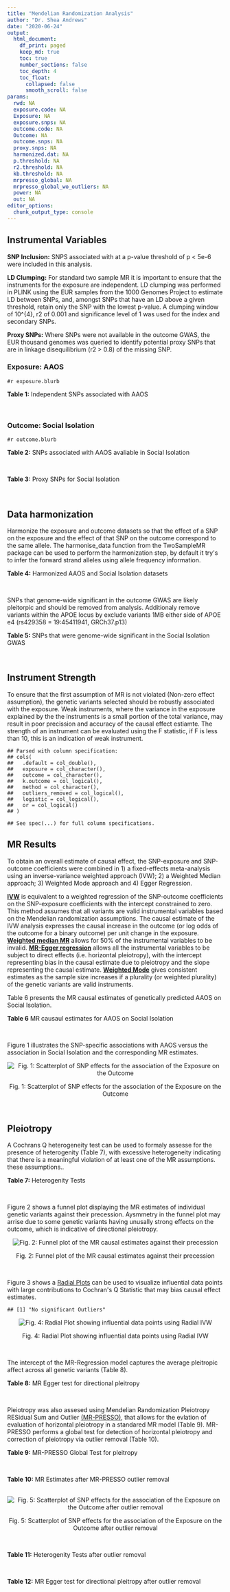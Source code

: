 ```yaml
---
title: "Mendelian Randomization Analysis"
author: "Dr. Shea Andrews"
date: "2020-06-24"
output:
  html_document:
    df_print: paged
    keep_md: true
    toc: true
    number_sections: false
    toc_depth: 4
    toc_float:
      collapsed: false
      smooth_scroll: false
params:
  rwd: NA
  exposure.code: NA
  Exposure: NA
  exposure.snps: NA
  outcome.code: NA
  Outcome: NA
  outcome.snps: NA
  proxy.snps: NA
  harmonized.dat: NA
  p.threshold: NA
  r2.threshold: NA
  kb.threshold: NA
  mrpresso_global: NA
  mrpresso_global_wo_outliers: NA
  power: NA
  out: NA
editor_options:
  chunk_output_type: console
---
```







## Instrumental Variables
**SNP Inclusion:** SNPS associated with at a p-value threshold of p < 5e-6 were included in this analysis.
<br>

**LD Clumping:** For standard two sample MR it is important to ensure that the instruments for the exposure are independent. LD clumping was performed in PLINK using the EUR samples from the 1000 Genomes Project to estimate LD between SNPs, and, amongst SNPs that have an LD above a given threshold, retain only the SNP with the lowest p-value. A clumping window of 10^{4}, r2 of 0.001 and significance level of 1 was used for the index and secondary SNPs.
<br>

**Proxy SNPs:** Where SNPs were not available in the outcome GWAS, the EUR thousand genomes was queried to identify potential proxy SNPs that are in linkage disequilibrium (r2 > 0.8) of the missing SNP.
<br>

### Exposure: AAOS
`#r exposure.blurb`
<br>

**Table 1:** Independent SNPs associated with AAOS
<div data-pagedtable="false">
  <script data-pagedtable-source type="application/json">
{"columns":[{"label":["SNP"],"name":[1],"type":["chr"],"align":["left"]},{"label":["CHROM"],"name":[2],"type":["dbl"],"align":["right"]},{"label":["POS"],"name":[3],"type":["dbl"],"align":["right"]},{"label":["REF"],"name":[4],"type":["chr"],"align":["left"]},{"label":["ALT"],"name":[5],"type":["chr"],"align":["left"]},{"label":["AF"],"name":[6],"type":["dbl"],"align":["right"]},{"label":["BETA"],"name":[7],"type":["dbl"],"align":["right"]},{"label":["SE"],"name":[8],"type":["dbl"],"align":["right"]},{"label":["Z"],"name":[9],"type":["dbl"],"align":["right"]},{"label":["P"],"name":[10],"type":["dbl"],"align":["right"]},{"label":["N"],"name":[11],"type":["dbl"],"align":["right"]},{"label":["TRAIT"],"name":[12],"type":["chr"],"align":["left"]}],"data":[{"1":"rs2649062","2":"1","3":"5799177","4":"A","5":"G","6":"0.3192","7":"0.0652","8":"0.0131","9":"4.977100","10":"6.120e-07","11":"40255","12":"AAOS"},{"1":"rs4662080","2":"1","3":"14363419","4":"C","5":"T","6":"0.6649","7":"0.1421","8":"0.0296","9":"4.800676","10":"1.586e-06","11":"40255","12":"AAOS"},{"1":"rs10919252","2":"1","3":"169802956","4":"C","5":"G","6":"0.3275","7":"0.0975","8":"0.0198","9":"4.924240","10":"8.182e-07","11":"40255","12":"AAOS"},{"1":"rs6701713","2":"1","3":"207786289","4":"A","5":"G","6":"0.7983","7":"-0.0709","8":"0.0146","9":"-4.856160","10":"1.184e-06","11":"40255","12":"AAOS"},{"1":"rs144505123","2":"1","3":"221802052","4":"C","5":"T","6":"0.0113","7":"0.7709","8":"0.1609","9":"4.791175","10":"1.661e-06","11":"40255","12":"AAOS"},{"1":"rs6718282","2":"2","3":"18039651","4":"G","5":"A","6":"0.0440","7":"-0.1421","8":"0.0308","9":"-4.613636","10":"3.840e-06","11":"40255","12":"AAOS"},{"1":"rs114131510","2":"2","3":"78420700","4":"A","5":"G","6":"0.0162","7":"0.6419","8":"0.1406","9":"4.565430","10":"4.949e-06","11":"40255","12":"AAOS"},{"1":"rs12615104","2":"2","3":"109820829","4":"T","5":"C","6":"0.2566","7":"-0.1057","8":"0.0221","9":"-4.782810","10":"1.829e-06","11":"40255","12":"AAOS"},{"1":"rs111906619","2":"2","3":"127789085","4":"C","5":"T","6":"0.0709","7":"0.1268","8":"0.0256","9":"4.953125","10":"7.088e-07","11":"40255","12":"AAOS"},{"1":"rs6431219","2":"2","3":"127862133","4":"C","5":"T","6":"0.4163","7":"0.0774","8":"0.0124","9":"6.241935","10":"3.897e-10","11":"40255","12":"AAOS"},{"1":"rs359982","2":"2","3":"219826934","4":"A","5":"G","6":"0.0781","7":"0.2660","8":"0.0513","9":"5.185190","10":"2.159e-07","11":"40255","12":"AAOS"},{"1":"rs116341973","2":"3","3":"63462893","4":"A","5":"G","6":"0.0227","7":"0.2057","8":"0.0399","9":"5.155390","10":"2.478e-07","11":"40255","12":"AAOS"},{"1":"rs145799027","2":"3","3":"114438213","4":"T","5":"C","6":"0.0147","7":"0.7485","8":"0.1601","9":"4.675200","10":"2.933e-06","11":"40255","12":"AAOS"},{"1":"rs71602496","2":"4","3":"661002","4":"A","5":"G","6":"0.1453","7":"0.0780","8":"0.0171","9":"4.561400","10":"4.978e-06","11":"40255","12":"AAOS"},{"1":"rs115803892","2":"4","3":"134185712","4":"G","5":"A","6":"0.0129","7":"0.9151","8":"0.1973","9":"4.638115","10":"3.498e-06","11":"40255","12":"AAOS"},{"1":"rs1689013","2":"4","3":"181048651","4":"T","5":"C","6":"0.2493","7":"0.0637","8":"0.0139","9":"4.582730","10":"4.657e-06","11":"40255","12":"AAOS"},{"1":"rs144202318","2":"5","3":"165711579","4":"G","5":"A","6":"0.0135","7":"0.7219","8":"0.1572","9":"4.592239","10":"4.356e-06","11":"40255","12":"AAOS"},{"1":"rs77345379","2":"6","3":"69273670","4":"C","5":"T","6":"0.0185","7":"0.2291","8":"0.0501","9":"4.572854","10":"4.830e-06","11":"40255","12":"AAOS"},{"1":"rs12153819","2":"6","3":"83773049","4":"C","5":"T","6":"0.1018","7":"-0.1092","8":"0.0235","9":"-4.646809","10":"3.291e-06","11":"40255","12":"AAOS"},{"1":"rs17170228","2":"7","3":"33076314","4":"G","5":"A","6":"0.0623","7":"0.1215","8":"0.0248","9":"4.899194","10":"1.004e-06","11":"40255","12":"AAOS"},{"1":"rs149907089","2":"7","3":"151626353","4":"G","5":"C","6":"0.0162","7":"0.7109","8":"0.1535","9":"4.631270","10":"3.637e-06","11":"40255","12":"AAOS"},{"1":"rs2725066","2":"8","3":"4438058","4":"T","5":"A","6":"0.5128","7":"-0.0936","8":"0.0191","9":"-4.900524","10":"9.948e-07","11":"40255","12":"AAOS"},{"1":"rs117201713","2":"8","3":"121340499","4":"G","5":"C","6":"0.0408","7":"0.2125","8":"0.0456","9":"4.660088","10":"3.120e-06","11":"40255","12":"AAOS"},{"1":"rs36033332","2":"9","3":"26834807","4":"C","5":"G","6":"0.0386","7":"0.4601","8":"0.0865","9":"5.319080","10":"1.030e-07","11":"40255","12":"AAOS"},{"1":"rs7930318","2":"11","3":"60033371","4":"C","5":"T","6":"0.5996","7":"0.0750","8":"0.0125","9":"6.000000","10":"2.245e-09","11":"40255","12":"AAOS"},{"1":"rs567075","2":"11","3":"85830157","4":"T","5":"C","6":"0.6903","7":"0.0900","8":"0.0132","9":"6.818180","10":"9.084e-12","11":"40255","12":"AAOS"},{"1":"rs11218343","2":"11","3":"121435587","4":"T","5":"C","6":"0.0395","7":"-0.1653","8":"0.0329","9":"-5.024320","10":"5.148e-07","11":"40255","12":"AAOS"},{"1":"rs7958488","2":"12","3":"6546166","4":"A","5":"T","6":"0.0195","7":"0.5085","8":"0.1111","9":"4.576960","10":"4.719e-06","11":"40255","12":"AAOS"},{"1":"rs1118069","2":"12","3":"84739181","4":"A","5":"T","6":"0.7195","7":"0.1012","8":"0.0216","9":"4.685190","10":"2.693e-06","11":"40255","12":"AAOS"},{"1":"rs140016885","2":"12","3":"99679113","4":"A","5":"G","6":"0.0144","7":"0.6851","8":"0.1416","9":"4.838280","10":"1.310e-06","11":"40255","12":"AAOS"},{"1":"rs9582517","2":"13","3":"102331030","4":"T","5":"C","6":"0.5073","7":"-0.1185","8":"0.0257","9":"-4.610890","10":"3.908e-06","11":"40255","12":"AAOS"},{"1":"rs146189059","2":"14","3":"47173254","4":"C","5":"G","6":"0.0111","7":"0.9444","8":"0.1835","9":"5.146590","10":"2.634e-07","11":"40255","12":"AAOS"},{"1":"rs17125944","2":"14","3":"53400629","4":"T","5":"C","6":"0.0924","7":"0.0960","8":"0.0203","9":"4.729060","10":"2.321e-06","11":"40255","12":"AAOS"},{"1":"rs150193285","2":"15","3":"75224360","4":"C","5":"T","6":"0.0109","7":"0.7622","8":"0.1650","9":"4.619394","10":"3.834e-06","11":"40255","12":"AAOS"},{"1":"rs9947273","2":"18","3":"35409158","4":"G","5":"A","6":"0.1431","7":"-0.0853","8":"0.0178","9":"-4.792135","10":"1.593e-06","11":"40255","12":"AAOS"},{"1":"rs62117204","2":"19","3":"45242967","4":"C","5":"T","6":"0.0601","7":"-0.1867","8":"0.0278","9":"-6.715827","10":"1.864e-11","11":"40255","12":"AAOS"},{"1":"rs76205446","2":"19","3":"45355267","4":"T","5":"A","6":"0.0143","7":"0.7096","8":"0.1234","9":"5.750405","10":"9.010e-09","11":"40255","12":"AAOS"},{"1":"rs2075650","2":"19","3":"45395619","4":"A","5":"G","6":"0.2197","7":"0.5502","8":"0.0223","9":"24.672600","10":"5.980e-134","11":"40255","12":"AAOS"},{"1":"rs141441332","2":"19","3":"45438575","4":"C","5":"A","6":"0.0110","7":"0.5383","8":"0.0632","9":"8.517405","10":"1.713e-17","11":"40255","12":"AAOS"},{"1":"rs204469","2":"19","3":"45490285","4":"A","5":"G","6":"0.9632","7":"0.1588","8":"0.0341","9":"4.656890","10":"3.269e-06","11":"40255","12":"AAOS"},{"1":"rs2827191","2":"21","3":"23361798","4":"C","5":"T","6":"0.2857","7":"0.1277","8":"0.0279","9":"4.577061","10":"4.895e-06","11":"40255","12":"AAOS"},{"1":"rs1043441","2":"22","3":"39130964","4":"C","5":"T","6":"0.2893","7":"-0.0639","8":"0.0135","9":"-4.733333","10":"2.110e-06","11":"40255","12":"AAOS"}],"options":{"columns":{"min":{},"max":[10]},"rows":{"min":[10],"max":[10]},"pages":{}}}
  </script>
</div>
<br>

### Outcome: Social Isolation
`#r outcome.blurb`
<br>

**Table 2:** SNPs associated with AAOS avaliable in Social Isolation
<div data-pagedtable="false">
  <script data-pagedtable-source type="application/json">
{"columns":[{"label":["SNP"],"name":[1],"type":["chr"],"align":["left"]},{"label":["CHROM"],"name":[2],"type":["dbl"],"align":["right"]},{"label":["POS"],"name":[3],"type":["dbl"],"align":["right"]},{"label":["REF"],"name":[4],"type":["chr"],"align":["left"]},{"label":["ALT"],"name":[5],"type":["chr"],"align":["left"]},{"label":["AF"],"name":[6],"type":["dbl"],"align":["right"]},{"label":["BETA"],"name":[7],"type":["dbl"],"align":["right"]},{"label":["SE"],"name":[8],"type":["dbl"],"align":["right"]},{"label":["Z"],"name":[9],"type":["dbl"],"align":["right"]},{"label":["P"],"name":[10],"type":["dbl"],"align":["right"]},{"label":["N"],"name":[11],"type":["dbl"],"align":["right"]},{"label":["TRAIT"],"name":[12],"type":["chr"],"align":["left"]}],"data":[{"1":"rs2649062","2":"1","3":"5799177","4":"A","5":"G","6":"0.311618","7":"-0.00187789","8":"0.00221144","9":"-0.849171","10":"0.39578607","11":"452302","12":"Social_Isolation"},{"1":"rs4662080","2":"NA","3":"NA","4":"NA","5":"NA","6":"NA","7":"NA","8":"NA","9":"NA","10":"NA","11":"NA","12":"NA"},{"1":"rs10919252","2":"1","3":"169802956","4":"C","5":"G","6":"0.325563","7":"-0.00142144","8":"0.00218581","9":"-0.650302","10":"0.51549699","11":"452302","12":"Social_Isolation"},{"1":"rs6701713","2":"1","3":"207786289","4":"A","5":"G","6":"0.818181","7":"-0.00047959","8":"0.00265556","9":"-0.180599","10":"0.85668253","11":"452302","12":"Social_Isolation"},{"1":"rs144505123","2":"NA","3":"NA","4":"NA","5":"NA","6":"NA","7":"NA","8":"NA","9":"NA","10":"NA","11":"NA","12":"NA"},{"1":"rs6718282","2":"2","3":"18039651","4":"G","5":"A","6":"0.052008","7":"0.00602832","8":"0.00461278","9":"1.306870","10":"0.19125607","11":"452302","12":"Social_Isolation"},{"1":"rs114131510","2":"NA","3":"NA","4":"NA","5":"NA","6":"NA","7":"NA","8":"NA","9":"NA","10":"NA","11":"NA","12":"NA"},{"1":"rs12615104","2":"2","3":"109820829","4":"T","5":"C","6":"0.260354","7":"0.00354156","8":"0.00233403","9":"1.517360","10":"0.12917639","11":"452302","12":"Social_Isolation"},{"1":"rs111906619","2":"2","3":"127789085","4":"C","5":"T","6":"0.079082","7":"0.00450331","8":"0.00379534","9":"1.186530","10":"0.23541124","11":"452302","12":"Social_Isolation"},{"1":"rs6431219","2":"2","3":"127862133","4":"C","5":"T","6":"0.414497","7":"0.00155033","8":"0.00207910","9":"0.745673","10":"0.45586514","11":"452302","12":"Social_Isolation"},{"1":"rs359982","2":"2","3":"219826934","4":"A","5":"G","6":"0.070882","7":"0.00396863","8":"0.00399114","9":"0.994360","10":"0.32004771","11":"452302","12":"Social_Isolation"},{"1":"rs116341973","2":"3","3":"63462893","4":"A","5":"G","6":"0.023003","7":"-0.00116717","8":"0.00683221","9":"-0.170833","10":"0.86435470","11":"452302","12":"Social_Isolation"},{"1":"rs145799027","2":"NA","3":"NA","4":"NA","5":"NA","6":"NA","7":"NA","8":"NA","9":"NA","10":"NA","11":"NA","12":"NA"},{"1":"rs71602496","2":"4","3":"661002","4":"A","5":"G","6":"0.153333","7":"0.00112002","8":"0.00284267","9":"0.394003","10":"0.69357888","11":"452302","12":"Social_Isolation"},{"1":"rs115803892","2":"4","3":"134185712","4":"G","5":"A","6":"0.010182","7":"0.00937169","8":"0.01020249","9":"0.918569","10":"0.35832110","11":"452302","12":"Social_Isolation"},{"1":"rs1689013","2":"4","3":"181048651","4":"T","5":"C","6":"0.238002","7":"0.00247242","8":"0.00240510","9":"1.027990","10":"0.30395394","11":"452302","12":"Social_Isolation"},{"1":"rs144202318","2":"5","3":"165711579","4":"G","5":"A","6":"0.012891","7":"0.00939305","8":"0.00907976","9":"1.034500","10":"0.30090038","11":"452302","12":"Social_Isolation"},{"1":"rs77345379","2":"6","3":"69273670","4":"C","5":"T","6":"0.018603","7":"-0.00249921","8":"0.00758030","9":"-0.329698","10":"0.74162833","11":"452302","12":"Social_Isolation"},{"1":"rs12153819","2":"6","3":"83773049","4":"C","5":"T","6":"0.125130","7":"0.00800301","8":"0.00309562","9":"2.585270","10":"0.00973035","11":"452302","12":"Social_Isolation"},{"1":"rs17170228","2":"7","3":"33076314","4":"G","5":"A","6":"0.069165","7":"0.00245067","8":"0.00403665","9":"0.607106","10":"0.54378039","11":"452302","12":"Social_Isolation"},{"1":"rs149907089","2":"7","3":"151626353","4":"G","5":"C","6":"0.012184","7":"0.01876030","8":"0.00933614","9":"2.009430","10":"0.04449186","11":"452302","12":"Social_Isolation"},{"1":"rs2725066","2":"8","3":"4438058","4":"T","5":"A","6":"0.522563","7":"-0.00023567","8":"0.00205056","9":"-0.114929","10":"0.90850104","11":"452302","12":"Social_Isolation"},{"1":"rs117201713","2":"8","3":"121340499","4":"G","5":"C","6":"0.039590","7":"-0.00648304","8":"0.00525266","9":"-1.234240","10":"0.21711341","11":"452302","12":"Social_Isolation"},{"1":"rs36033332","2":"9","3":"26834807","4":"C","5":"G","6":"0.052175","7":"0.00379094","8":"0.00460580","9":"0.823079","10":"0.41046328","11":"452302","12":"Social_Isolation"},{"1":"rs7930318","2":"11","3":"60033371","4":"C","5":"T","6":"0.596619","7":"-0.00221433","8":"0.00208782","9":"-1.060590","10":"0.28887637","11":"452302","12":"Social_Isolation"},{"1":"rs567075","2":"11","3":"85830157","4":"T","5":"C","6":"0.678509","7":"-0.00127758","8":"0.00219300","9":"-0.582571","10":"0.56018203","11":"452302","12":"Social_Isolation"},{"1":"rs11218343","2":"11","3":"121435587","4":"T","5":"C","6":"0.037070","7":"0.00173279","8":"0.00542115","9":"0.319635","10":"0.74924518","11":"452302","12":"Social_Isolation"},{"1":"rs7958488","2":"12","3":"6546166","4":"A","5":"T","6":"0.023954","7":"-0.00867785","8":"0.00669848","9":"-1.295500","10":"0.19514935","11":"452302","12":"Social_Isolation"},{"1":"rs1118069","2":"12","3":"84739181","4":"A","5":"T","6":"0.716501","7":"0.00175927","8":"0.00227256","9":"0.774136","10":"0.43885043","11":"452302","12":"Social_Isolation"},{"1":"rs140016885","2":"12","3":"99679113","4":"A","5":"G","6":"0.014061","7":"-0.00296306","8":"0.00869896","9":"-0.340622","10":"0.73338811","11":"452302","12":"Social_Isolation"},{"1":"rs9582517","2":"13","3":"102331030","4":"T","5":"C","6":"0.488415","7":"-0.00175846","8":"0.00204902","9":"-0.858193","10":"0.39078574","11":"452302","12":"Social_Isolation"},{"1":"rs146189059","2":"NA","3":"NA","4":"NA","5":"NA","6":"NA","7":"NA","8":"NA","9":"NA","10":"NA","11":"NA","12":"NA"},{"1":"rs17125944","2":"14","3":"53400629","4":"T","5":"C","6":"0.091943","7":"-0.00053034","8":"0.00354474","9":"-0.149613","10":"0.88106958","11":"452302","12":"Social_Isolation"},{"1":"rs150193285","2":"15","3":"75224360","4":"C","5":"T","6":"0.010949","7":"-0.01398630","8":"0.00984246","9":"-1.421020","10":"0.15531193","11":"452302","12":"Social_Isolation"},{"1":"rs9947273","2":"NA","3":"NA","4":"NA","5":"NA","6":"NA","7":"NA","8":"NA","9":"NA","10":"NA","11":"NA","12":"NA"},{"1":"rs62117204","2":"19","3":"45242967","4":"C","5":"T","6":"0.071981","7":"0.00688254","8":"0.00396290","9":"1.736740","10":"0.08243258","11":"452302","12":"Social_Isolation"},{"1":"rs76205446","2":"19","3":"45355267","4":"T","5":"A","6":"0.010858","7":"0.00246832","8":"0.00988317","9":"0.249750","10":"0.80278087","11":"452302","12":"Social_Isolation"},{"1":"rs2075650","2":"19","3":"45395619","4":"A","5":"G","6":"0.146147","7":"0.00164979","8":"0.00289944","9":"0.569002","10":"0.56935462","11":"452302","12":"Social_Isolation"},{"1":"rs141441332","2":"19","3":"45438575","4":"C","5":"A","6":"0.011222","7":"0.00344866","8":"0.00972335","9":"0.354678","10":"0.72283052","11":"452302","12":"Social_Isolation"},{"1":"rs204469","2":"19","3":"45490285","4":"A","5":"G","6":"0.956232","7":"0.00101109","8":"0.00500659","9":"0.201953","10":"0.83995366","11":"452302","12":"Social_Isolation"},{"1":"rs2827191","2":"21","3":"23361798","4":"C","5":"T","6":"0.289287","7":"-0.00153830","8":"0.00225886","9":"-0.681006","10":"0.49586763","11":"452302","12":"Social_Isolation"},{"1":"rs1043441","2":"22","3":"39130964","4":"C","5":"T","6":"0.294217","7":"0.00616331","8":"0.00224766","9":"2.742100","10":"0.00610480","11":"452302","12":"Social_Isolation"}],"options":{"columns":{"min":{},"max":[10]},"rows":{"min":[10],"max":[10]},"pages":{}}}
  </script>
</div>
<br>

**Table 3:** Proxy SNPs for Social Isolation
<div data-pagedtable="false">
  <script data-pagedtable-source type="application/json">
{"columns":[{"label":["target_snp"],"name":[1],"type":["chr"],"align":["left"]},{"label":["proxy_snp"],"name":[2],"type":["chr"],"align":["left"]},{"label":["ld.r2"],"name":[3],"type":["dbl"],"align":["right"]},{"label":["Dprime"],"name":[4],"type":["dbl"],"align":["right"]},{"label":["PHASE"],"name":[5],"type":["chr"],"align":["left"]},{"label":["X12"],"name":[6],"type":["lgl"],"align":["right"]},{"label":["CHROM"],"name":[7],"type":["dbl"],"align":["right"]},{"label":["POS"],"name":[8],"type":["dbl"],"align":["right"]},{"label":["REF.proxy"],"name":[9],"type":["chr"],"align":["left"]},{"label":["ALT.proxy"],"name":[10],"type":["chr"],"align":["left"]},{"label":["AF"],"name":[11],"type":["dbl"],"align":["right"]},{"label":["BETA"],"name":[12],"type":["dbl"],"align":["right"]},{"label":["SE"],"name":[13],"type":["dbl"],"align":["right"]},{"label":["Z"],"name":[14],"type":["dbl"],"align":["right"]},{"label":["P"],"name":[15],"type":["dbl"],"align":["right"]},{"label":["N"],"name":[16],"type":["dbl"],"align":["right"]},{"label":["TRAIT"],"name":[17],"type":["chr"],"align":["left"]},{"label":["ref"],"name":[18],"type":["chr"],"align":["left"]},{"label":["ref.proxy"],"name":[19],"type":["lgl"],"align":["right"]},{"label":["alt"],"name":[20],"type":["chr"],"align":["left"]},{"label":["alt.proxy"],"name":[21],"type":["chr"],"align":["left"]},{"label":["ALT"],"name":[22],"type":["chr"],"align":["left"]},{"label":["REF"],"name":[23],"type":["chr"],"align":["left"]},{"label":["proxy.outcome"],"name":[24],"type":["lgl"],"align":["right"]}],"data":[{"1":"rs4662080","2":"rs4662076","3":"1","4":"1","5":"CT/TG","6":"NA","7":"1","8":"14357851","9":"T","10":"G","11":"0.749401","12":"-0.00284948","13":"0.00236349","14":"-1.20562","15":"0.2279630","16":"452302","17":"Social_Isolation","18":"C","19":"TRUE","20":"T","21":"G","22":"T","23":"C","24":"TRUE"},{"1":"rs9947273","2":"rs28702850","3":"1","4":"1","5":"AT/GC","6":"NA","7":"18","8":"35373923","9":"C","10":"T","11":"0.151181","12":"0.00326432","13":"0.00285920","14":"1.14169","15":"0.2535823","16":"452302","17":"Social_Isolation","18":"A","19":"TRUE","20":"G","21":"C","22":"A","23":"G","24":"TRUE"},{"1":"rs144505123","2":"NA","3":"NA","4":"NA","5":"NA","6":"NA","7":"NA","8":"NA","9":"NA","10":"NA","11":"NA","12":"NA","13":"NA","14":"NA","15":"NA","16":"NA","17":"NA","18":"NA","19":"NA","20":"NA","21":"NA","22":"NA","23":"NA","24":"NA"},{"1":"rs114131510","2":"NA","3":"NA","4":"NA","5":"NA","6":"NA","7":"NA","8":"NA","9":"NA","10":"NA","11":"NA","12":"NA","13":"NA","14":"NA","15":"NA","16":"NA","17":"NA","18":"NA","19":"NA","20":"NA","21":"NA","22":"NA","23":"NA","24":"NA"},{"1":"rs145799027","2":"NA","3":"NA","4":"NA","5":"NA","6":"NA","7":"NA","8":"NA","9":"NA","10":"NA","11":"NA","12":"NA","13":"NA","14":"NA","15":"NA","16":"NA","17":"NA","18":"NA","19":"NA","20":"NA","21":"NA","22":"NA","23":"NA","24":"NA"},{"1":"rs146189059","2":"NA","3":"NA","4":"NA","5":"NA","6":"NA","7":"NA","8":"NA","9":"NA","10":"NA","11":"NA","12":"NA","13":"NA","14":"NA","15":"NA","16":"NA","17":"NA","18":"NA","19":"NA","20":"NA","21":"NA","22":"NA","23":"NA","24":"NA"}],"options":{"columns":{"min":{},"max":[10]},"rows":{"min":[10],"max":[10]},"pages":{}}}
  </script>
</div>
<br>

## Data harmonization
Harmonize the exposure and outcome datasets so that the effect of a SNP on the exposure and the effect of that SNP on the outcome correspond to the same allele. The harmonise_data function from the TwoSampleMR package can be used to perform the harmonization step, by default it try's to infer the forward strand alleles using allele frequency information.
<br>

**Table 4:** Harmonized AAOS and Social Isolation datasets
<div data-pagedtable="false">
  <script data-pagedtable-source type="application/json">
{"columns":[{"label":["SNP"],"name":[1],"type":["chr"],"align":["left"]},{"label":["effect_allele.exposure"],"name":[2],"type":["chr"],"align":["left"]},{"label":["other_allele.exposure"],"name":[3],"type":["chr"],"align":["left"]},{"label":["effect_allele.outcome"],"name":[4],"type":["chr"],"align":["left"]},{"label":["other_allele.outcome"],"name":[5],"type":["chr"],"align":["left"]},{"label":["beta.exposure"],"name":[6],"type":["dbl"],"align":["right"]},{"label":["beta.outcome"],"name":[7],"type":["dbl"],"align":["right"]},{"label":["eaf.exposure"],"name":[8],"type":["dbl"],"align":["right"]},{"label":["eaf.outcome"],"name":[9],"type":["dbl"],"align":["right"]},{"label":["remove"],"name":[10],"type":["lgl"],"align":["right"]},{"label":["palindromic"],"name":[11],"type":["lgl"],"align":["right"]},{"label":["ambiguous"],"name":[12],"type":["lgl"],"align":["right"]},{"label":["id.outcome"],"name":[13],"type":["chr"],"align":["left"]},{"label":["chr.outcome"],"name":[14],"type":["dbl"],"align":["right"]},{"label":["pos.outcome"],"name":[15],"type":["dbl"],"align":["right"]},{"label":["se.outcome"],"name":[16],"type":["dbl"],"align":["right"]},{"label":["z.outcome"],"name":[17],"type":["dbl"],"align":["right"]},{"label":["pval.outcome"],"name":[18],"type":["dbl"],"align":["right"]},{"label":["samplesize.outcome"],"name":[19],"type":["dbl"],"align":["right"]},{"label":["outcome"],"name":[20],"type":["chr"],"align":["left"]},{"label":["mr_keep.outcome"],"name":[21],"type":["lgl"],"align":["right"]},{"label":["pval_origin.outcome"],"name":[22],"type":["chr"],"align":["left"]},{"label":["proxy.outcome"],"name":[23],"type":["lgl"],"align":["right"]},{"label":["target_snp.outcome"],"name":[24],"type":["chr"],"align":["left"]},{"label":["proxy_snp.outcome"],"name":[25],"type":["chr"],"align":["left"]},{"label":["target_a1.outcome"],"name":[26],"type":["chr"],"align":["left"]},{"label":["target_a2.outcome"],"name":[27],"type":["chr"],"align":["left"]},{"label":["proxy_a1.outcome"],"name":[28],"type":["chr"],"align":["left"]},{"label":["proxy_a2.outcome"],"name":[29],"type":["chr"],"align":["left"]},{"label":["chr.exposure"],"name":[30],"type":["dbl"],"align":["right"]},{"label":["pos.exposure"],"name":[31],"type":["dbl"],"align":["right"]},{"label":["se.exposure"],"name":[32],"type":["dbl"],"align":["right"]},{"label":["z.exposure"],"name":[33],"type":["dbl"],"align":["right"]},{"label":["pval.exposure"],"name":[34],"type":["dbl"],"align":["right"]},{"label":["samplesize.exposure"],"name":[35],"type":["dbl"],"align":["right"]},{"label":["exposure"],"name":[36],"type":["chr"],"align":["left"]},{"label":["mr_keep.exposure"],"name":[37],"type":["lgl"],"align":["right"]},{"label":["pval_origin.exposure"],"name":[38],"type":["chr"],"align":["left"]},{"label":["id.exposure"],"name":[39],"type":["chr"],"align":["left"]},{"label":["action"],"name":[40],"type":["dbl"],"align":["right"]},{"label":["mr_keep"],"name":[41],"type":["lgl"],"align":["right"]},{"label":["pleitropy_keep"],"name":[42],"type":["lgl"],"align":["right"]},{"label":["pt"],"name":[43],"type":["dbl"],"align":["right"]},{"label":["mrpresso_RSSobs"],"name":[44],"type":["lgl"],"align":["right"]},{"label":["mrpresso_pval"],"name":[45],"type":["lgl"],"align":["right"]},{"label":["mrpresso_keep"],"name":[46],"type":["lgl"],"align":["right"]}],"data":[{"1":"rs1043441","2":"T","3":"C","4":"T","5":"C","6":"-0.0639","7":"0.00616331","8":"0.2893","9":"0.294217","10":"FALSE","11":"FALSE","12":"FALSE","13":"sIwbTv","14":"22","15":"39130964","16":"0.00224766","17":"2.742100","18":"0.00610480","19":"452302","20":"Day2018sociso","21":"TRUE","22":"reported","23":"NA","24":"NA","25":"NA","26":"NA","27":"NA","28":"NA","29":"NA","30":"22","31":"39130964","32":"0.0135","33":"-4.733333","34":"2.110e-06","35":"40255","36":"Huang2017aaos","37":"TRUE","38":"reported","39":"82OL8I","40":"2","41":"TRUE","42":"TRUE","43":"5e-06","44":"NA","45":"NA","46":"TRUE"},{"1":"rs10919252","2":"G","3":"C","4":"G","5":"C","6":"0.0975","7":"-0.00142144","8":"0.3275","9":"0.325563","10":"FALSE","11":"TRUE","12":"FALSE","13":"sIwbTv","14":"1","15":"169802956","16":"0.00218581","17":"-0.650302","18":"0.51549699","19":"452302","20":"Day2018sociso","21":"TRUE","22":"reported","23":"NA","24":"NA","25":"NA","26":"NA","27":"NA","28":"NA","29":"NA","30":"1","31":"169802956","32":"0.0198","33":"4.924240","34":"8.182e-07","35":"40255","36":"Huang2017aaos","37":"TRUE","38":"reported","39":"82OL8I","40":"2","41":"TRUE","42":"TRUE","43":"5e-06","44":"NA","45":"NA","46":"TRUE"},{"1":"rs1118069","2":"T","3":"A","4":"T","5":"A","6":"0.1012","7":"0.00175927","8":"0.7195","9":"0.716501","10":"FALSE","11":"TRUE","12":"FALSE","13":"sIwbTv","14":"12","15":"84739181","16":"0.00227256","17":"0.774136","18":"0.43885043","19":"452302","20":"Day2018sociso","21":"TRUE","22":"reported","23":"NA","24":"NA","25":"NA","26":"NA","27":"NA","28":"NA","29":"NA","30":"12","31":"84739181","32":"0.0216","33":"4.685190","34":"2.693e-06","35":"40255","36":"Huang2017aaos","37":"TRUE","38":"reported","39":"82OL8I","40":"2","41":"TRUE","42":"TRUE","43":"5e-06","44":"NA","45":"NA","46":"TRUE"},{"1":"rs111906619","2":"T","3":"C","4":"T","5":"C","6":"0.1268","7":"0.00450331","8":"0.0709","9":"0.079082","10":"FALSE","11":"FALSE","12":"FALSE","13":"sIwbTv","14":"2","15":"127789085","16":"0.00379534","17":"1.186530","18":"0.23541124","19":"452302","20":"Day2018sociso","21":"TRUE","22":"reported","23":"NA","24":"NA","25":"NA","26":"NA","27":"NA","28":"NA","29":"NA","30":"2","31":"127789085","32":"0.0256","33":"4.953125","34":"7.088e-07","35":"40255","36":"Huang2017aaos","37":"TRUE","38":"reported","39":"82OL8I","40":"2","41":"TRUE","42":"TRUE","43":"5e-06","44":"NA","45":"NA","46":"TRUE"},{"1":"rs11218343","2":"C","3":"T","4":"C","5":"T","6":"-0.1653","7":"0.00173279","8":"0.0395","9":"0.037070","10":"FALSE","11":"FALSE","12":"FALSE","13":"sIwbTv","14":"11","15":"121435587","16":"0.00542115","17":"0.319635","18":"0.74924518","19":"452302","20":"Day2018sociso","21":"TRUE","22":"reported","23":"NA","24":"NA","25":"NA","26":"NA","27":"NA","28":"NA","29":"NA","30":"11","31":"121435587","32":"0.0329","33":"-5.024320","34":"5.148e-07","35":"40255","36":"Huang2017aaos","37":"TRUE","38":"reported","39":"82OL8I","40":"2","41":"TRUE","42":"TRUE","43":"5e-06","44":"NA","45":"NA","46":"TRUE"},{"1":"rs115803892","2":"A","3":"G","4":"A","5":"G","6":"0.9151","7":"0.00937169","8":"0.0129","9":"0.010182","10":"FALSE","11":"FALSE","12":"FALSE","13":"sIwbTv","14":"4","15":"134185712","16":"0.01020249","17":"0.918569","18":"0.35832110","19":"452302","20":"Day2018sociso","21":"TRUE","22":"reported","23":"NA","24":"NA","25":"NA","26":"NA","27":"NA","28":"NA","29":"NA","30":"4","31":"134185712","32":"0.1973","33":"4.638115","34":"3.498e-06","35":"40255","36":"Huang2017aaos","37":"TRUE","38":"reported","39":"82OL8I","40":"2","41":"TRUE","42":"TRUE","43":"5e-06","44":"NA","45":"NA","46":"TRUE"},{"1":"rs116341973","2":"G","3":"A","4":"G","5":"A","6":"0.2057","7":"-0.00116717","8":"0.0227","9":"0.023003","10":"FALSE","11":"FALSE","12":"FALSE","13":"sIwbTv","14":"3","15":"63462893","16":"0.00683221","17":"-0.170833","18":"0.86435470","19":"452302","20":"Day2018sociso","21":"TRUE","22":"reported","23":"NA","24":"NA","25":"NA","26":"NA","27":"NA","28":"NA","29":"NA","30":"3","31":"63462893","32":"0.0399","33":"5.155390","34":"2.478e-07","35":"40255","36":"Huang2017aaos","37":"TRUE","38":"reported","39":"82OL8I","40":"2","41":"TRUE","42":"TRUE","43":"5e-06","44":"NA","45":"NA","46":"TRUE"},{"1":"rs117201713","2":"C","3":"G","4":"C","5":"G","6":"0.2125","7":"-0.00648304","8":"0.0408","9":"0.039590","10":"FALSE","11":"TRUE","12":"FALSE","13":"sIwbTv","14":"8","15":"121340499","16":"0.00525266","17":"-1.234240","18":"0.21711341","19":"452302","20":"Day2018sociso","21":"TRUE","22":"reported","23":"NA","24":"NA","25":"NA","26":"NA","27":"NA","28":"NA","29":"NA","30":"8","31":"121340499","32":"0.0456","33":"4.660088","34":"3.120e-06","35":"40255","36":"Huang2017aaos","37":"TRUE","38":"reported","39":"82OL8I","40":"2","41":"TRUE","42":"TRUE","43":"5e-06","44":"NA","45":"NA","46":"TRUE"},{"1":"rs12153819","2":"T","3":"C","4":"T","5":"C","6":"-0.1092","7":"0.00800301","8":"0.1018","9":"0.125130","10":"FALSE","11":"FALSE","12":"FALSE","13":"sIwbTv","14":"6","15":"83773049","16":"0.00309562","17":"2.585270","18":"0.00973035","19":"452302","20":"Day2018sociso","21":"TRUE","22":"reported","23":"NA","24":"NA","25":"NA","26":"NA","27":"NA","28":"NA","29":"NA","30":"6","31":"83773049","32":"0.0235","33":"-4.646809","34":"3.291e-06","35":"40255","36":"Huang2017aaos","37":"TRUE","38":"reported","39":"82OL8I","40":"2","41":"TRUE","42":"TRUE","43":"5e-06","44":"NA","45":"NA","46":"TRUE"},{"1":"rs12615104","2":"C","3":"T","4":"C","5":"T","6":"-0.1057","7":"0.00354156","8":"0.2566","9":"0.260354","10":"FALSE","11":"FALSE","12":"FALSE","13":"sIwbTv","14":"2","15":"109820829","16":"0.00233403","17":"1.517360","18":"0.12917639","19":"452302","20":"Day2018sociso","21":"TRUE","22":"reported","23":"NA","24":"NA","25":"NA","26":"NA","27":"NA","28":"NA","29":"NA","30":"2","31":"109820829","32":"0.0221","33":"-4.782810","34":"1.829e-06","35":"40255","36":"Huang2017aaos","37":"TRUE","38":"reported","39":"82OL8I","40":"2","41":"TRUE","42":"TRUE","43":"5e-06","44":"NA","45":"NA","46":"TRUE"},{"1":"rs140016885","2":"G","3":"A","4":"G","5":"A","6":"0.6851","7":"-0.00296306","8":"0.0144","9":"0.014061","10":"FALSE","11":"FALSE","12":"FALSE","13":"sIwbTv","14":"12","15":"99679113","16":"0.00869896","17":"-0.340622","18":"0.73338811","19":"452302","20":"Day2018sociso","21":"TRUE","22":"reported","23":"NA","24":"NA","25":"NA","26":"NA","27":"NA","28":"NA","29":"NA","30":"12","31":"99679113","32":"0.1416","33":"4.838280","34":"1.310e-06","35":"40255","36":"Huang2017aaos","37":"TRUE","38":"reported","39":"82OL8I","40":"2","41":"TRUE","42":"TRUE","43":"5e-06","44":"NA","45":"NA","46":"TRUE"},{"1":"rs141441332","2":"A","3":"C","4":"A","5":"C","6":"0.5383","7":"0.00344866","8":"0.0110","9":"0.011222","10":"FALSE","11":"FALSE","12":"FALSE","13":"sIwbTv","14":"19","15":"45438575","16":"0.00972335","17":"0.354678","18":"0.72283052","19":"452302","20":"Day2018sociso","21":"TRUE","22":"reported","23":"NA","24":"NA","25":"NA","26":"NA","27":"NA","28":"NA","29":"NA","30":"19","31":"45438575","32":"0.0632","33":"8.517405","34":"1.713e-17","35":"40255","36":"Huang2017aaos","37":"TRUE","38":"reported","39":"82OL8I","40":"2","41":"TRUE","42":"FALSE","43":"5e-06","44":"NA","45":"NA","46":"TRUE"},{"1":"rs144202318","2":"A","3":"G","4":"A","5":"G","6":"0.7219","7":"0.00939305","8":"0.0135","9":"0.012891","10":"FALSE","11":"FALSE","12":"FALSE","13":"sIwbTv","14":"5","15":"165711579","16":"0.00907976","17":"1.034500","18":"0.30090038","19":"452302","20":"Day2018sociso","21":"TRUE","22":"reported","23":"NA","24":"NA","25":"NA","26":"NA","27":"NA","28":"NA","29":"NA","30":"5","31":"165711579","32":"0.1572","33":"4.592239","34":"4.356e-06","35":"40255","36":"Huang2017aaos","37":"TRUE","38":"reported","39":"82OL8I","40":"2","41":"TRUE","42":"TRUE","43":"5e-06","44":"NA","45":"NA","46":"TRUE"},{"1":"rs149907089","2":"C","3":"G","4":"C","5":"G","6":"0.7109","7":"0.01876030","8":"0.0162","9":"0.012184","10":"FALSE","11":"TRUE","12":"FALSE","13":"sIwbTv","14":"7","15":"151626353","16":"0.00933614","17":"2.009430","18":"0.04449186","19":"452302","20":"Day2018sociso","21":"TRUE","22":"reported","23":"NA","24":"NA","25":"NA","26":"NA","27":"NA","28":"NA","29":"NA","30":"7","31":"151626353","32":"0.1535","33":"4.631270","34":"3.637e-06","35":"40255","36":"Huang2017aaos","37":"TRUE","38":"reported","39":"82OL8I","40":"2","41":"TRUE","42":"TRUE","43":"5e-06","44":"NA","45":"NA","46":"TRUE"},{"1":"rs150193285","2":"T","3":"C","4":"T","5":"C","6":"0.7622","7":"-0.01398630","8":"0.0109","9":"0.010949","10":"FALSE","11":"FALSE","12":"FALSE","13":"sIwbTv","14":"15","15":"75224360","16":"0.00984246","17":"-1.421020","18":"0.15531193","19":"452302","20":"Day2018sociso","21":"TRUE","22":"reported","23":"NA","24":"NA","25":"NA","26":"NA","27":"NA","28":"NA","29":"NA","30":"15","31":"75224360","32":"0.1650","33":"4.619394","34":"3.834e-06","35":"40255","36":"Huang2017aaos","37":"TRUE","38":"reported","39":"82OL8I","40":"2","41":"TRUE","42":"TRUE","43":"5e-06","44":"NA","45":"NA","46":"TRUE"},{"1":"rs1689013","2":"C","3":"T","4":"C","5":"T","6":"0.0637","7":"0.00247242","8":"0.2493","9":"0.238002","10":"FALSE","11":"FALSE","12":"FALSE","13":"sIwbTv","14":"4","15":"181048651","16":"0.00240510","17":"1.027990","18":"0.30395394","19":"452302","20":"Day2018sociso","21":"TRUE","22":"reported","23":"NA","24":"NA","25":"NA","26":"NA","27":"NA","28":"NA","29":"NA","30":"4","31":"181048651","32":"0.0139","33":"4.582730","34":"4.657e-06","35":"40255","36":"Huang2017aaos","37":"TRUE","38":"reported","39":"82OL8I","40":"2","41":"TRUE","42":"TRUE","43":"5e-06","44":"NA","45":"NA","46":"TRUE"},{"1":"rs17125944","2":"C","3":"T","4":"C","5":"T","6":"0.0960","7":"-0.00053034","8":"0.0924","9":"0.091943","10":"FALSE","11":"FALSE","12":"FALSE","13":"sIwbTv","14":"14","15":"53400629","16":"0.00354474","17":"-0.149613","18":"0.88106958","19":"452302","20":"Day2018sociso","21":"TRUE","22":"reported","23":"NA","24":"NA","25":"NA","26":"NA","27":"NA","28":"NA","29":"NA","30":"14","31":"53400629","32":"0.0203","33":"4.729060","34":"2.321e-06","35":"40255","36":"Huang2017aaos","37":"TRUE","38":"reported","39":"82OL8I","40":"2","41":"TRUE","42":"TRUE","43":"5e-06","44":"NA","45":"NA","46":"TRUE"},{"1":"rs17170228","2":"A","3":"G","4":"A","5":"G","6":"0.1215","7":"0.00245067","8":"0.0623","9":"0.069165","10":"FALSE","11":"FALSE","12":"FALSE","13":"sIwbTv","14":"7","15":"33076314","16":"0.00403665","17":"0.607106","18":"0.54378039","19":"452302","20":"Day2018sociso","21":"TRUE","22":"reported","23":"NA","24":"NA","25":"NA","26":"NA","27":"NA","28":"NA","29":"NA","30":"7","31":"33076314","32":"0.0248","33":"4.899194","34":"1.004e-06","35":"40255","36":"Huang2017aaos","37":"TRUE","38":"reported","39":"82OL8I","40":"2","41":"TRUE","42":"TRUE","43":"5e-06","44":"NA","45":"NA","46":"TRUE"},{"1":"rs204469","2":"G","3":"A","4":"G","5":"A","6":"0.1588","7":"0.00101109","8":"0.9632","9":"0.956232","10":"FALSE","11":"FALSE","12":"FALSE","13":"sIwbTv","14":"19","15":"45490285","16":"0.00500659","17":"0.201953","18":"0.83995366","19":"452302","20":"Day2018sociso","21":"TRUE","22":"reported","23":"NA","24":"NA","25":"NA","26":"NA","27":"NA","28":"NA","29":"NA","30":"19","31":"45490285","32":"0.0341","33":"4.656890","34":"3.269e-06","35":"40255","36":"Huang2017aaos","37":"TRUE","38":"reported","39":"82OL8I","40":"2","41":"TRUE","42":"FALSE","43":"5e-06","44":"NA","45":"NA","46":"TRUE"},{"1":"rs2075650","2":"G","3":"A","4":"G","5":"A","6":"0.5502","7":"0.00164979","8":"0.2197","9":"0.146147","10":"FALSE","11":"FALSE","12":"FALSE","13":"sIwbTv","14":"19","15":"45395619","16":"0.00289944","17":"0.569002","18":"0.56935462","19":"452302","20":"Day2018sociso","21":"TRUE","22":"reported","23":"NA","24":"NA","25":"NA","26":"NA","27":"NA","28":"NA","29":"NA","30":"19","31":"45395619","32":"0.0223","33":"24.672600","34":"5.980e-134","35":"40255","36":"Huang2017aaos","37":"TRUE","38":"reported","39":"82OL8I","40":"2","41":"TRUE","42":"FALSE","43":"5e-06","44":"NA","45":"NA","46":"TRUE"},{"1":"rs2649062","2":"G","3":"A","4":"G","5":"A","6":"0.0652","7":"-0.00187789","8":"0.3192","9":"0.311618","10":"FALSE","11":"FALSE","12":"FALSE","13":"sIwbTv","14":"1","15":"5799177","16":"0.00221144","17":"-0.849171","18":"0.39578607","19":"452302","20":"Day2018sociso","21":"TRUE","22":"reported","23":"NA","24":"NA","25":"NA","26":"NA","27":"NA","28":"NA","29":"NA","30":"1","31":"5799177","32":"0.0131","33":"4.977100","34":"6.120e-07","35":"40255","36":"Huang2017aaos","37":"TRUE","38":"reported","39":"82OL8I","40":"2","41":"TRUE","42":"TRUE","43":"5e-06","44":"NA","45":"NA","46":"TRUE"},{"1":"rs2725066","2":"A","3":"T","4":"A","5":"T","6":"-0.0936","7":"-0.00023567","8":"0.5128","9":"0.522563","10":"FALSE","11":"TRUE","12":"TRUE","13":"sIwbTv","14":"8","15":"4438058","16":"0.00205056","17":"-0.114929","18":"0.90850104","19":"452302","20":"Day2018sociso","21":"TRUE","22":"reported","23":"NA","24":"NA","25":"NA","26":"NA","27":"NA","28":"NA","29":"NA","30":"8","31":"4438058","32":"0.0191","33":"-4.900524","34":"9.948e-07","35":"40255","36":"Huang2017aaos","37":"TRUE","38":"reported","39":"82OL8I","40":"2","41":"FALSE","42":"TRUE","43":"5e-06","44":"NA","45":"NA","46":"NA"},{"1":"rs2827191","2":"T","3":"C","4":"T","5":"C","6":"0.1277","7":"-0.00153830","8":"0.2857","9":"0.289287","10":"FALSE","11":"FALSE","12":"FALSE","13":"sIwbTv","14":"21","15":"23361798","16":"0.00225886","17":"-0.681006","18":"0.49586763","19":"452302","20":"Day2018sociso","21":"TRUE","22":"reported","23":"NA","24":"NA","25":"NA","26":"NA","27":"NA","28":"NA","29":"NA","30":"21","31":"23361798","32":"0.0279","33":"4.577061","34":"4.895e-06","35":"40255","36":"Huang2017aaos","37":"TRUE","38":"reported","39":"82OL8I","40":"2","41":"TRUE","42":"TRUE","43":"5e-06","44":"NA","45":"NA","46":"TRUE"},{"1":"rs359982","2":"G","3":"A","4":"G","5":"A","6":"0.2660","7":"0.00396863","8":"0.0781","9":"0.070882","10":"FALSE","11":"FALSE","12":"FALSE","13":"sIwbTv","14":"2","15":"219826934","16":"0.00399114","17":"0.994360","18":"0.32004771","19":"452302","20":"Day2018sociso","21":"TRUE","22":"reported","23":"NA","24":"NA","25":"NA","26":"NA","27":"NA","28":"NA","29":"NA","30":"2","31":"219826934","32":"0.0513","33":"5.185190","34":"2.159e-07","35":"40255","36":"Huang2017aaos","37":"TRUE","38":"reported","39":"82OL8I","40":"2","41":"TRUE","42":"TRUE","43":"5e-06","44":"NA","45":"NA","46":"TRUE"},{"1":"rs36033332","2":"G","3":"C","4":"G","5":"C","6":"0.4601","7":"0.00379094","8":"0.0386","9":"0.052175","10":"FALSE","11":"TRUE","12":"FALSE","13":"sIwbTv","14":"9","15":"26834807","16":"0.00460580","17":"0.823079","18":"0.41046328","19":"452302","20":"Day2018sociso","21":"TRUE","22":"reported","23":"NA","24":"NA","25":"NA","26":"NA","27":"NA","28":"NA","29":"NA","30":"9","31":"26834807","32":"0.0865","33":"5.319080","34":"1.030e-07","35":"40255","36":"Huang2017aaos","37":"TRUE","38":"reported","39":"82OL8I","40":"2","41":"TRUE","42":"TRUE","43":"5e-06","44":"NA","45":"NA","46":"TRUE"},{"1":"rs4662080","2":"T","3":"C","4":"T","5":"C","6":"0.1421","7":"-0.00284948","8":"0.6649","9":"0.749401","10":"FALSE","11":"FALSE","12":"FALSE","13":"sIwbTv","14":"1","15":"14357851","16":"0.00236349","17":"-1.205620","18":"0.22796303","19":"452302","20":"Day2018sociso","21":"TRUE","22":"reported","23":"TRUE","24":"rs4662080","25":"rs4662076","26":"T","27":"C","28":"G","29":"T","30":"1","31":"14363419","32":"0.0296","33":"4.800676","34":"1.586e-06","35":"40255","36":"Huang2017aaos","37":"TRUE","38":"reported","39":"82OL8I","40":"2","41":"TRUE","42":"TRUE","43":"5e-06","44":"NA","45":"NA","46":"TRUE"},{"1":"rs567075","2":"C","3":"T","4":"C","5":"T","6":"0.0900","7":"-0.00127758","8":"0.6903","9":"0.678509","10":"FALSE","11":"FALSE","12":"FALSE","13":"sIwbTv","14":"11","15":"85830157","16":"0.00219300","17":"-0.582571","18":"0.56018203","19":"452302","20":"Day2018sociso","21":"TRUE","22":"reported","23":"NA","24":"NA","25":"NA","26":"NA","27":"NA","28":"NA","29":"NA","30":"11","31":"85830157","32":"0.0132","33":"6.818180","34":"9.084e-12","35":"40255","36":"Huang2017aaos","37":"TRUE","38":"reported","39":"82OL8I","40":"2","41":"TRUE","42":"TRUE","43":"5e-06","44":"NA","45":"NA","46":"TRUE"},{"1":"rs62117204","2":"T","3":"C","4":"T","5":"C","6":"-0.1867","7":"0.00688254","8":"0.0601","9":"0.071981","10":"FALSE","11":"FALSE","12":"FALSE","13":"sIwbTv","14":"19","15":"45242967","16":"0.00396290","17":"1.736740","18":"0.08243258","19":"452302","20":"Day2018sociso","21":"TRUE","22":"reported","23":"NA","24":"NA","25":"NA","26":"NA","27":"NA","28":"NA","29":"NA","30":"19","31":"45242967","32":"0.0278","33":"-6.715827","34":"1.864e-11","35":"40255","36":"Huang2017aaos","37":"TRUE","38":"reported","39":"82OL8I","40":"2","41":"TRUE","42":"FALSE","43":"5e-06","44":"NA","45":"NA","46":"TRUE"},{"1":"rs6431219","2":"T","3":"C","4":"T","5":"C","6":"0.0774","7":"0.00155033","8":"0.4163","9":"0.414497","10":"FALSE","11":"FALSE","12":"FALSE","13":"sIwbTv","14":"2","15":"127862133","16":"0.00207910","17":"0.745673","18":"0.45586514","19":"452302","20":"Day2018sociso","21":"TRUE","22":"reported","23":"NA","24":"NA","25":"NA","26":"NA","27":"NA","28":"NA","29":"NA","30":"2","31":"127862133","32":"0.0124","33":"6.241935","34":"3.897e-10","35":"40255","36":"Huang2017aaos","37":"TRUE","38":"reported","39":"82OL8I","40":"2","41":"TRUE","42":"TRUE","43":"5e-06","44":"NA","45":"NA","46":"TRUE"},{"1":"rs6701713","2":"G","3":"A","4":"G","5":"A","6":"-0.0709","7":"-0.00047959","8":"0.7983","9":"0.818181","10":"FALSE","11":"FALSE","12":"FALSE","13":"sIwbTv","14":"1","15":"207786289","16":"0.00265556","17":"-0.180599","18":"0.85668253","19":"452302","20":"Day2018sociso","21":"TRUE","22":"reported","23":"NA","24":"NA","25":"NA","26":"NA","27":"NA","28":"NA","29":"NA","30":"1","31":"207786289","32":"0.0146","33":"-4.856160","34":"1.184e-06","35":"40255","36":"Huang2017aaos","37":"TRUE","38":"reported","39":"82OL8I","40":"2","41":"TRUE","42":"TRUE","43":"5e-06","44":"NA","45":"NA","46":"TRUE"},{"1":"rs6718282","2":"A","3":"G","4":"A","5":"G","6":"-0.1421","7":"0.00602832","8":"0.0440","9":"0.052008","10":"FALSE","11":"FALSE","12":"FALSE","13":"sIwbTv","14":"2","15":"18039651","16":"0.00461278","17":"1.306870","18":"0.19125607","19":"452302","20":"Day2018sociso","21":"TRUE","22":"reported","23":"NA","24":"NA","25":"NA","26":"NA","27":"NA","28":"NA","29":"NA","30":"2","31":"18039651","32":"0.0308","33":"-4.613636","34":"3.840e-06","35":"40255","36":"Huang2017aaos","37":"TRUE","38":"reported","39":"82OL8I","40":"2","41":"TRUE","42":"TRUE","43":"5e-06","44":"NA","45":"NA","46":"TRUE"},{"1":"rs71602496","2":"G","3":"A","4":"G","5":"A","6":"0.0780","7":"0.00112002","8":"0.1453","9":"0.153333","10":"FALSE","11":"FALSE","12":"FALSE","13":"sIwbTv","14":"4","15":"661002","16":"0.00284267","17":"0.394003","18":"0.69357888","19":"452302","20":"Day2018sociso","21":"TRUE","22":"reported","23":"NA","24":"NA","25":"NA","26":"NA","27":"NA","28":"NA","29":"NA","30":"4","31":"661002","32":"0.0171","33":"4.561400","34":"4.978e-06","35":"40255","36":"Huang2017aaos","37":"TRUE","38":"reported","39":"82OL8I","40":"2","41":"TRUE","42":"TRUE","43":"5e-06","44":"NA","45":"NA","46":"TRUE"},{"1":"rs76205446","2":"A","3":"T","4":"A","5":"T","6":"0.7096","7":"0.00246832","8":"0.0143","9":"0.010858","10":"FALSE","11":"TRUE","12":"FALSE","13":"sIwbTv","14":"19","15":"45355267","16":"0.00988317","17":"0.249750","18":"0.80278087","19":"452302","20":"Day2018sociso","21":"TRUE","22":"reported","23":"NA","24":"NA","25":"NA","26":"NA","27":"NA","28":"NA","29":"NA","30":"19","31":"45355267","32":"0.1234","33":"5.750405","34":"9.010e-09","35":"40255","36":"Huang2017aaos","37":"TRUE","38":"reported","39":"82OL8I","40":"2","41":"TRUE","42":"FALSE","43":"5e-06","44":"NA","45":"NA","46":"TRUE"},{"1":"rs77345379","2":"T","3":"C","4":"T","5":"C","6":"0.2291","7":"-0.00249921","8":"0.0185","9":"0.018603","10":"FALSE","11":"FALSE","12":"FALSE","13":"sIwbTv","14":"6","15":"69273670","16":"0.00758030","17":"-0.329698","18":"0.74162833","19":"452302","20":"Day2018sociso","21":"TRUE","22":"reported","23":"NA","24":"NA","25":"NA","26":"NA","27":"NA","28":"NA","29":"NA","30":"6","31":"69273670","32":"0.0501","33":"4.572854","34":"4.830e-06","35":"40255","36":"Huang2017aaos","37":"TRUE","38":"reported","39":"82OL8I","40":"2","41":"TRUE","42":"TRUE","43":"5e-06","44":"NA","45":"NA","46":"TRUE"},{"1":"rs7930318","2":"T","3":"C","4":"T","5":"C","6":"0.0750","7":"-0.00221433","8":"0.5996","9":"0.596619","10":"FALSE","11":"FALSE","12":"FALSE","13":"sIwbTv","14":"11","15":"60033371","16":"0.00208782","17":"-1.060590","18":"0.28887637","19":"452302","20":"Day2018sociso","21":"TRUE","22":"reported","23":"NA","24":"NA","25":"NA","26":"NA","27":"NA","28":"NA","29":"NA","30":"11","31":"60033371","32":"0.0125","33":"6.000000","34":"2.245e-09","35":"40255","36":"Huang2017aaos","37":"TRUE","38":"reported","39":"82OL8I","40":"2","41":"TRUE","42":"TRUE","43":"5e-06","44":"NA","45":"NA","46":"TRUE"},{"1":"rs7958488","2":"T","3":"A","4":"T","5":"A","6":"0.5085","7":"-0.00867785","8":"0.0195","9":"0.023954","10":"FALSE","11":"TRUE","12":"FALSE","13":"sIwbTv","14":"12","15":"6546166","16":"0.00669848","17":"-1.295500","18":"0.19514935","19":"452302","20":"Day2018sociso","21":"TRUE","22":"reported","23":"NA","24":"NA","25":"NA","26":"NA","27":"NA","28":"NA","29":"NA","30":"12","31":"6546166","32":"0.1111","33":"4.576960","34":"4.719e-06","35":"40255","36":"Huang2017aaos","37":"TRUE","38":"reported","39":"82OL8I","40":"2","41":"TRUE","42":"TRUE","43":"5e-06","44":"NA","45":"NA","46":"TRUE"},{"1":"rs9582517","2":"C","3":"T","4":"C","5":"T","6":"-0.1185","7":"-0.00175846","8":"0.5073","9":"0.488415","10":"FALSE","11":"FALSE","12":"FALSE","13":"sIwbTv","14":"13","15":"102331030","16":"0.00204902","17":"-0.858193","18":"0.39078574","19":"452302","20":"Day2018sociso","21":"TRUE","22":"reported","23":"NA","24":"NA","25":"NA","26":"NA","27":"NA","28":"NA","29":"NA","30":"13","31":"102331030","32":"0.0257","33":"-4.610890","34":"3.908e-06","35":"40255","36":"Huang2017aaos","37":"TRUE","38":"reported","39":"82OL8I","40":"2","41":"TRUE","42":"TRUE","43":"5e-06","44":"NA","45":"NA","46":"TRUE"},{"1":"rs9947273","2":"A","3":"G","4":"A","5":"G","6":"-0.0853","7":"0.00326432","8":"0.1431","9":"0.151181","10":"FALSE","11":"FALSE","12":"FALSE","13":"sIwbTv","14":"18","15":"35373923","16":"0.00285920","17":"1.141690","18":"0.25358233","19":"452302","20":"Day2018sociso","21":"TRUE","22":"reported","23":"TRUE","24":"rs9947273","25":"rs28702850","26":"A","27":"G","28":"T","29":"C","30":"18","31":"35409158","32":"0.0178","33":"-4.792135","34":"1.593e-06","35":"40255","36":"Huang2017aaos","37":"TRUE","38":"reported","39":"82OL8I","40":"2","41":"TRUE","42":"TRUE","43":"5e-06","44":"NA","45":"NA","46":"TRUE"}],"options":{"columns":{"min":{},"max":[10]},"rows":{"min":[10],"max":[10]},"pages":{}}}
  </script>
</div>
<br>

SNPs that genome-wide significant in the outcome GWAS are likely pleitorpic and should be removed from analysis. Additionaly remove variants within the APOE locus by exclude variants 1MB either side of APOE e4 (rs429358 = 19:45411941, GRCh37.p13)
<br>


**Table 5:** SNPs that were genome-wide significant in the Social Isolation GWAS
<div data-pagedtable="false">
  <script data-pagedtable-source type="application/json">
{"columns":[{"label":["SNP"],"name":[1],"type":["chr"],"align":["left"]},{"label":["chr.outcome"],"name":[2],"type":["dbl"],"align":["right"]},{"label":["pos.outcome"],"name":[3],"type":["dbl"],"align":["right"]},{"label":["pval.exposure"],"name":[4],"type":["dbl"],"align":["right"]},{"label":["pval.outcome"],"name":[5],"type":["dbl"],"align":["right"]}],"data":[{"1":"rs141441332","2":"19","3":"45438575","4":"1.713e-17","5":"0.72283052"},{"1":"rs204469","2":"19","3":"45490285","4":"3.269e-06","5":"0.83995366"},{"1":"rs2075650","2":"19","3":"45395619","4":"5.980e-134","5":"0.56935462"},{"1":"rs62117204","2":"19","3":"45242967","4":"1.864e-11","5":"0.08243258"},{"1":"rs76205446","2":"19","3":"45355267","4":"9.010e-09","5":"0.80278087"}],"options":{"columns":{"min":{},"max":[10]},"rows":{"min":[10],"max":[10]},"pages":{}}}
  </script>
</div>
<br>


## Instrument Strength
To ensure that the first assumption of MR is not violated (Non-zero effect assumption), the genetic variants selected should be robustly associated with the exposure. Weak instruments, where the variance in the exposure explained by the the instruments is a small portion of the total variance, may result in poor precission and accuracy of the causal effect estiamte. The strength of an instrument can be evaluated using the F statistic, if F is less than 10, this is an indication of weak instrument.


```
## Parsed with column specification:
## cols(
##   .default = col_double(),
##   exposure = col_character(),
##   outcome = col_character(),
##   k.outcome = col_logical(),
##   method = col_character(),
##   outliers_removed = col_logical(),
##   logistic = col_logical(),
##   or = col_logical()
## )
```

```
## See spec(...) for full column specifications.
```

<div data-pagedtable="false">
  <script data-pagedtable-source type="application/json">
{"columns":[{"label":["outliers_removed"],"name":[1],"type":["lgl"],"align":["right"]},{"label":["pve.exposure"],"name":[2],"type":["dbl"],"align":["right"]},{"label":["F"],"name":[3],"type":["dbl"],"align":["right"]},{"label":["Alpha"],"name":[4],"type":["dbl"],"align":["right"]},{"label":["NCP"],"name":[5],"type":["dbl"],"align":["right"]},{"label":["Power"],"name":[6],"type":["dbl"],"align":["right"]}],"data":[{"1":"FALSE","2":"0.0193715","3":"24.82975","4":"0.05","5":"2.139056","6":"0.3097592"}],"options":{"columns":{"min":{},"max":[10]},"rows":{"min":[10],"max":[10]},"pages":{}}}
  </script>
</div>

##  MR Results
To obtain an overall estimate of causal effect, the SNP-exposure and SNP-outcome coefficients were combined in 1) a fixed-effects meta-analysis using an inverse-variance weighted approach (IVW); 2) a Weighted Median approach; 3) Weighted Mode approach and 4) Egger Regression.


[**IVW**](https://doi.org/10.1002/gepi.21758) is equivalent to a weighted regression of the SNP-outcome coefficients on the SNP-exposure coefficients with the intercept constrained to zero. This method assumes that all variants are valid instrumental variables based on the Mendelian randomization assumptions. The causal estimate of the IVW analysis expresses the causal increase in the outcome (or log odds of the outcome for a binary outcome) per unit change in the exposure. [**Weighted median MR**](https://doi.org/10.1002/gepi.21965) allows for 50% of the instrumental variables to be invalid. [**MR-Egger regression**](https://doi.org/10.1093/ije/dyw220) allows all the instrumental variables to be subject to direct effects (i.e. horizontal pleiotropy), with the intercept representing bias in the causal estimate due to pleiotropy and the slope representing the causal estimate. [**Weighted Mode**](https://doi.org/10.1093/ije/dyx102) gives consistent estimates as the sample size increases if a plurality (or weighted plurality) of the genetic variants are valid instruments.
<br>



Table 6 presents the MR causal estimates of genetically predicted AAOS on Social Isolation.
<br>

**Table 6** MR causaul estimates for AAOS on Social Isolation
<div data-pagedtable="false">
  <script data-pagedtable-source type="application/json">
{"columns":[{"label":["id.exposure"],"name":[1],"type":["chr"],"align":["left"]},{"label":["id.outcome"],"name":[2],"type":["chr"],"align":["left"]},{"label":["outcome"],"name":[3],"type":["fctr"],"align":["left"]},{"label":["exposure"],"name":[4],"type":["fctr"],"align":["left"]},{"label":["method"],"name":[5],"type":["fctr"],"align":["left"]},{"label":["nsnp"],"name":[6],"type":["int"],"align":["right"]},{"label":["b"],"name":[7],"type":["dbl"],"align":["right"]},{"label":["se"],"name":[8],"type":["dbl"],"align":["right"]},{"label":["pval"],"name":[9],"type":["dbl"],"align":["right"]}],"data":[{"1":"82OL8I","2":"sIwbTv","3":"Day2018sociso","4":"Huang2017aaos","5":"Inverse variance weighted (fixed effects)","6":"32","7":"-0.002002104","8":"0.003387259","9":"0.5544741"},{"1":"82OL8I","2":"sIwbTv","3":"Day2018sociso","4":"Huang2017aaos","5":"Weighted median","6":"32","7":"0.007213018","8":"0.005252253","9":"0.1696532"},{"1":"82OL8I","2":"sIwbTv","3":"Day2018sociso","4":"Huang2017aaos","5":"Weighted mode","6":"32","7":"0.007987926","8":"0.006655915","9":"0.2391825"},{"1":"82OL8I","2":"sIwbTv","3":"Day2018sociso","4":"Huang2017aaos","5":"MR Egger","6":"32","7":"0.005994816","8":"0.005754207","9":"0.3058211"}],"options":{"columns":{"min":{},"max":[10]},"rows":{"min":[10],"max":[10]},"pages":{}}}
  </script>
</div>
<br>

Figure 1 illustrates the SNP-specific associations with AAOS versus the association in Social Isolation and the corresponding MR estimates.
<br>

<div class="figure" style="text-align: center">
<img src="/sc/arion/projects/LOAD/shea/Projects/MR_ADPhenome/results/MR_ADbidir/Huang2017aaos/Day2018sociso/Huang2017aaos_5e-6_Day2018sociso_MR_Analaysis_files/figure-html/scatter_plot-1.png" alt="Fig. 1: Scatterplot of SNP effects for the association of the Exposure on the Outcome"  />
<p class="caption">Fig. 1: Scatterplot of SNP effects for the association of the Exposure on the Outcome</p>
</div>
<br>


## Pleiotropy
A Cochrans Q heterogeneity test can be used to formaly assesse for the presence of heterogenity (Table 7), with excessive heterogeneity indicating that there is a meaningful violation of at least one of the MR assumptions.
these assumptions..
<br>

**Table 7:** Heterogenity Tests
<div data-pagedtable="false">
  <script data-pagedtable-source type="application/json">
{"columns":[{"label":["id.exposure"],"name":[1],"type":["chr"],"align":["left"]},{"label":["id.outcome"],"name":[2],"type":["chr"],"align":["left"]},{"label":["outcome"],"name":[3],"type":["fctr"],"align":["left"]},{"label":["exposure"],"name":[4],"type":["fctr"],"align":["left"]},{"label":["method"],"name":[5],"type":["fctr"],"align":["left"]},{"label":["Q"],"name":[6],"type":["dbl"],"align":["right"]},{"label":["Q_df"],"name":[7],"type":["dbl"],"align":["right"]},{"label":["Q_pval"],"name":[8],"type":["dbl"],"align":["right"]}],"data":[{"1":"82OL8I","2":"sIwbTv","3":"Day2018sociso","4":"Huang2017aaos","5":"MR Egger","6":"37.55318","7":"30","8":"0.16156180"},{"1":"82OL8I","2":"sIwbTv","3":"Day2018sociso","4":"Huang2017aaos","5":"Inverse variance weighted","6":"41.82292","7":"31","8":"0.09284448"}],"options":{"columns":{"min":{},"max":[10]},"rows":{"min":[10],"max":[10]},"pages":{}}}
  </script>
</div>
<br>

Figure 2 shows a funnel plot displaying the MR estimates of individual genetic variants against their precession. Aysmmetry in the funnel plot may arrise due to some genetic variants having unusally strong effects on the outcome, which is indicative of directional pleiotropy.
<br>

<div class="figure" style="text-align: center">
<img src="/sc/arion/projects/LOAD/shea/Projects/MR_ADPhenome/results/MR_ADbidir/Huang2017aaos/Day2018sociso/Huang2017aaos_5e-6_Day2018sociso_MR_Analaysis_files/figure-html/funnel_plot-1.png" alt="Fig. 2: Funnel plot of the MR causal estimates against their precession"  />
<p class="caption">Fig. 2: Funnel plot of the MR causal estimates against their precession</p>
</div>
<br>

Figure 3 shows a [Radial Plots](https://github.com/WSpiller/RadialMR) can be used to visualize influential data points with large contributions to Cochran's Q Statistic that may bias causal effect estimates.




```
## [1] "No significant Outliers"
```

<div class="figure" style="text-align: center">
<img src="/sc/arion/projects/LOAD/shea/Projects/MR_ADPhenome/results/MR_ADbidir/Huang2017aaos/Day2018sociso/Huang2017aaos_5e-6_Day2018sociso_MR_Analaysis_files/figure-html/Radial_Plot-1.png" alt="Fig. 4: Radial Plot showing influential data points using Radial IVW"  />
<p class="caption">Fig. 4: Radial Plot showing influential data points using Radial IVW</p>
</div>
<br>

The intercept of the MR-Regression model captures the average pleitropic affect across all genetic variants (Table 8).
<br>

**Table 8:** MR Egger test for directional pleitropy
<div data-pagedtable="false">
  <script data-pagedtable-source type="application/json">
{"columns":[{"label":["id.exposure"],"name":[1],"type":["chr"],"align":["left"]},{"label":["id.outcome"],"name":[2],"type":["chr"],"align":["left"]},{"label":["outcome"],"name":[3],"type":["fctr"],"align":["left"]},{"label":["exposure"],"name":[4],"type":["fctr"],"align":["left"]},{"label":["egger_intercept"],"name":[5],"type":["dbl"],"align":["right"]},{"label":["se"],"name":[6],"type":["dbl"],"align":["right"]},{"label":["pval"],"name":[7],"type":["dbl"],"align":["right"]}],"data":[{"1":"82OL8I","2":"sIwbTv","3":"Day2018sociso","4":"Huang2017aaos","5":"-0.001679115","6":"0.0009091651","7":"0.07465042"}],"options":{"columns":{"min":{},"max":[10]},"rows":{"min":[10],"max":[10]},"pages":{}}}
  </script>
</div>
<br>

Pleiotropy was also assesed using Mendelian Randomization Pleiotropy RESidual Sum and Outlier [(MR-PRESSO)](https://doi.org/10.1038/s41588-018-0099-7), that allows for the evlation of evaluation of horizontal pleiotropy in a standared MR model (Table 9). MR-PRESSO performs a global test for detection of horizontal pleiotropy and correction of pleiotropy via outlier removal (Table 10).
<br>

**Table 9:** MR-PRESSO Global Test for pleitropy
<div data-pagedtable="false">
  <script data-pagedtable-source type="application/json">
{"columns":[{"label":["id.exposure"],"name":[1],"type":["chr"],"align":["left"]},{"label":["id.outcome"],"name":[2],"type":["chr"],"align":["left"]},{"label":["outcome"],"name":[3],"type":["chr"],"align":["left"]},{"label":["exposure"],"name":[4],"type":["chr"],"align":["left"]},{"label":["pt"],"name":[5],"type":["dbl"],"align":["right"]},{"label":["outliers_removed"],"name":[6],"type":["lgl"],"align":["right"]},{"label":["n_outliers"],"name":[7],"type":["dbl"],"align":["right"]},{"label":["RSSobs"],"name":[8],"type":["dbl"],"align":["right"]},{"label":["pval"],"name":[9],"type":["dbl"],"align":["right"]}],"data":[{"1":"82OL8I","2":"sIwbTv","3":"Day2018sociso","4":"Huang2017aaos","5":"5e-06","6":"FALSE","7":"0","8":"44.81036","9":"0.0916"}],"options":{"columns":{"min":{},"max":[10]},"rows":{"min":[10],"max":[10]},"pages":{}}}
  </script>
</div>
<br>


**Table 10:** MR Estimates after MR-PRESSO outlier removal
<div data-pagedtable="false">
  <script data-pagedtable-source type="application/json">
{"columns":[{"label":["id.exposure"],"name":[1],"type":["chr"],"align":["left"]},{"label":["id.outcome"],"name":[2],"type":["chr"],"align":["left"]},{"label":["outcome"],"name":[3],"type":["fctr"],"align":["left"]},{"label":["exposure"],"name":[4],"type":["fctr"],"align":["left"]},{"label":["method"],"name":[5],"type":["fctr"],"align":["left"]},{"label":["nsnp"],"name":[6],"type":["int"],"align":["right"]},{"label":["b"],"name":[7],"type":["dbl"],"align":["right"]},{"label":["se"],"name":[8],"type":["dbl"],"align":["right"]},{"label":["pval"],"name":[9],"type":["dbl"],"align":["right"]}],"data":[{"1":"82OL8I","2":"sIwbTv","3":"Day2018sociso","4":"Huang2017aaos","5":"Inverse variance weighted (fixed effects)","6":"32","7":"-0.002002104","8":"0.003387259","9":"0.5544741"},{"1":"82OL8I","2":"sIwbTv","3":"Day2018sociso","4":"Huang2017aaos","5":"Weighted median","6":"32","7":"0.007213018","8":"0.005232163","9":"0.1680206"},{"1":"82OL8I","2":"sIwbTv","3":"Day2018sociso","4":"Huang2017aaos","5":"Weighted mode","6":"32","7":"0.007987926","8":"0.006838262","9":"0.2516629"},{"1":"82OL8I","2":"sIwbTv","3":"Day2018sociso","4":"Huang2017aaos","5":"MR Egger","6":"32","7":"0.005994816","8":"0.005754207","9":"0.3058211"}],"options":{"columns":{"min":{},"max":[10]},"rows":{"min":[10],"max":[10]},"pages":{}}}
  </script>
</div>
<br>

<div class="figure" style="text-align: center">
<img src="/sc/arion/projects/LOAD/shea/Projects/MR_ADPhenome/results/MR_ADbidir/Huang2017aaos/Day2018sociso/Huang2017aaos_5e-6_Day2018sociso_MR_Analaysis_files/figure-html/scatter_plot_outlier-1.png" alt="Fig. 5: Scatterplot of SNP effects for the association of the Exposure on the Outcome after outlier removal"  />
<p class="caption">Fig. 5: Scatterplot of SNP effects for the association of the Exposure on the Outcome after outlier removal</p>
</div>
<br>

**Table 11:** Heterogenity Tests after outlier removal
<div data-pagedtable="false">
  <script data-pagedtable-source type="application/json">
{"columns":[{"label":["id.exposure"],"name":[1],"type":["chr"],"align":["left"]},{"label":["id.outcome"],"name":[2],"type":["chr"],"align":["left"]},{"label":["outcome"],"name":[3],"type":["fctr"],"align":["left"]},{"label":["exposure"],"name":[4],"type":["fctr"],"align":["left"]},{"label":["method"],"name":[5],"type":["fctr"],"align":["left"]},{"label":["Q"],"name":[6],"type":["dbl"],"align":["right"]},{"label":["Q_df"],"name":[7],"type":["dbl"],"align":["right"]},{"label":["Q_pval"],"name":[8],"type":["dbl"],"align":["right"]}],"data":[{"1":"82OL8I","2":"sIwbTv","3":"Day2018sociso","4":"Huang2017aaos","5":"MR Egger","6":"37.55318","7":"30","8":"0.16156180"},{"1":"82OL8I","2":"sIwbTv","3":"Day2018sociso","4":"Huang2017aaos","5":"Inverse variance weighted","6":"41.82292","7":"31","8":"0.09284448"}],"options":{"columns":{"min":{},"max":[10]},"rows":{"min":[10],"max":[10]},"pages":{}}}
  </script>
</div>
<br>

**Table 12:** MR Egger test for directional pleitropy after outlier removal
<div data-pagedtable="false">
  <script data-pagedtable-source type="application/json">
{"columns":[{"label":["id.exposure"],"name":[1],"type":["chr"],"align":["left"]},{"label":["id.outcome"],"name":[2],"type":["chr"],"align":["left"]},{"label":["outcome"],"name":[3],"type":["fctr"],"align":["left"]},{"label":["exposure"],"name":[4],"type":["fctr"],"align":["left"]},{"label":["egger_intercept"],"name":[5],"type":["dbl"],"align":["right"]},{"label":["se"],"name":[6],"type":["dbl"],"align":["right"]},{"label":["pval"],"name":[7],"type":["dbl"],"align":["right"]}],"data":[{"1":"82OL8I","2":"sIwbTv","3":"Day2018sociso","4":"Huang2017aaos","5":"-0.001679115","6":"0.0009091651","7":"0.07465042"}],"options":{"columns":{"min":{},"max":[10]},"rows":{"min":[10],"max":[10]},"pages":{}}}
  </script>
</div>
<br>
